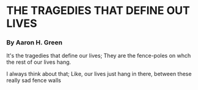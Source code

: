 # THE TRAGEDIES THAT DEFINE OUT LIVES 
### By Aaron H. Green 
It's the tragedies that define our lives; They are the fence-poles on whch the rest of our lives hang. 

I always think about that; Like, our lives just hang in there, between these really sad fence walls 
